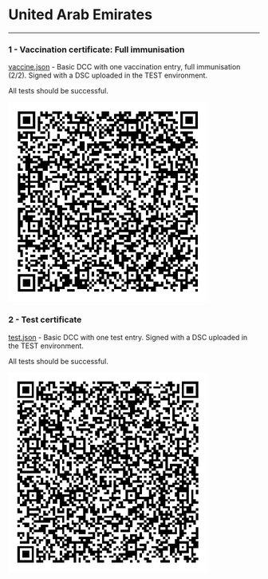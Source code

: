 # United Arab Emirates

---

### 1 - Vaccination certificate: Full immunisation

[vaccine.json](2DCode/raw/vaccine.json) - Basic DCC with one vaccination entry, full immunisation (2/2). Signed with a DSC uploaded in the TEST environment.

All tests should be successful.

![vaccine.png](2DCode/png/vaccine.png)

### 2 - Test certificate

[test.json](2DCode/raw/test.json) - Basic DCC with one test entry. Signed with a DSC uploaded in the TEST environment.

All tests should be successful.

![test.png](2DCode/png/test.png)

